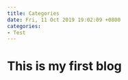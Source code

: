 ```yaml
---
title: Categories
date: Fri, 11 Oct 2019 19:02:09 +0800
categories:
- Test
---
```




# This is my first blog


